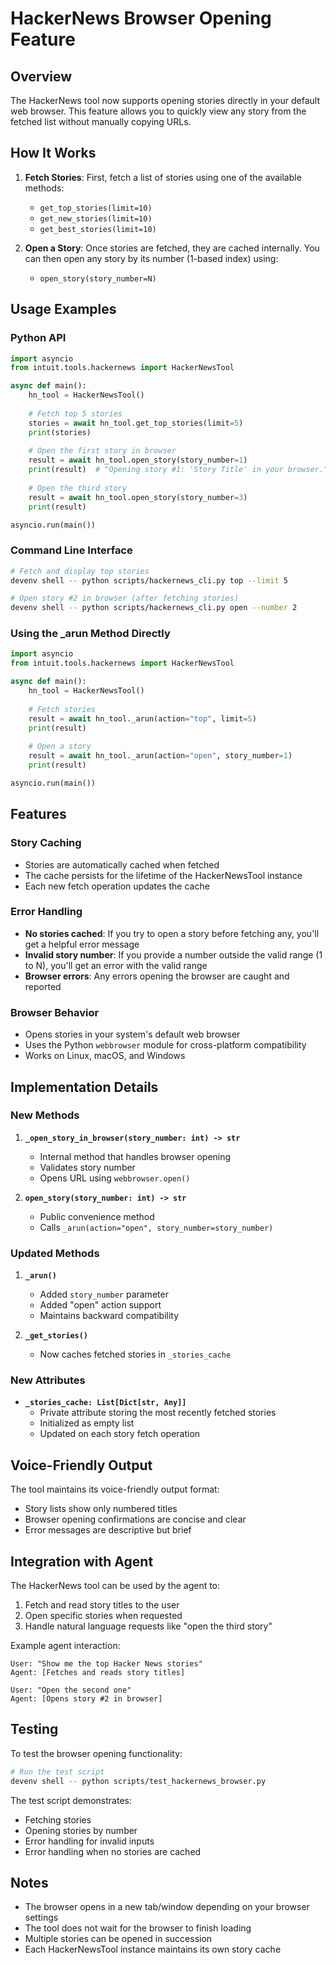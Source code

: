 # HackerNews Browser Opening Feature

## Overview

The HackerNews tool now supports opening stories directly in your default web browser. This feature allows you to quickly view any story from the fetched list without manually copying URLs.

## How It Works

1. **Fetch Stories**: First, fetch a list of stories using one of the available methods:
   - `get_top_stories(limit=10)`
   - `get_new_stories(limit=10)`
   - `get_best_stories(limit=10)`

2. **Open a Story**: Once stories are fetched, they are cached internally. You can then open any story by its number (1-based index) using:
   - `open_story(story_number=N)`

## Usage Examples

### Python API

```python
import asyncio
from intuit.tools.hackernews import HackerNewsTool

async def main():
    hn_tool = HackerNewsTool()
    
    # Fetch top 5 stories
    stories = await hn_tool.get_top_stories(limit=5)
    print(stories)
    
    # Open the first story in browser
    result = await hn_tool.open_story(story_number=1)
    print(result)  # "Opening story #1: 'Story Title' in your browser."
    
    # Open the third story
    result = await hn_tool.open_story(story_number=3)
    print(result)

asyncio.run(main())
```

### Command Line Interface

```bash
# Fetch and display top stories
devenv shell -- python scripts/hackernews_cli.py top --limit 5

# Open story #2 in browser (after fetching stories)
devenv shell -- python scripts/hackernews_cli.py open --number 2
```

### Using the _arun Method Directly

```python
import asyncio
from intuit.tools.hackernews import HackerNewsTool

async def main():
    hn_tool = HackerNewsTool()
    
    # Fetch stories
    result = await hn_tool._arun(action="top", limit=5)
    print(result)
    
    # Open a story
    result = await hn_tool._arun(action="open", story_number=1)
    print(result)

asyncio.run(main())
```

## Features

### Story Caching
- Stories are automatically cached when fetched
- The cache persists for the lifetime of the HackerNewsTool instance
- Each new fetch operation updates the cache

### Error Handling
- **No stories cached**: If you try to open a story before fetching any, you'll get a helpful error message
- **Invalid story number**: If you provide a number outside the valid range (1 to N), you'll get an error with the valid range
- **Browser errors**: Any errors opening the browser are caught and reported

### Browser Behavior
- Opens stories in your system's default web browser
- Uses the Python `webbrowser` module for cross-platform compatibility
- Works on Linux, macOS, and Windows

## Implementation Details

### New Methods

1. **`_open_story_in_browser(story_number: int) -> str`**
   - Internal method that handles browser opening
   - Validates story number
   - Opens URL using `webbrowser.open()`

2. **`open_story(story_number: int) -> str`**
   - Public convenience method
   - Calls `_arun(action="open", story_number=story_number)`

### Updated Methods

1. **`_arun()`**
   - Added `story_number` parameter
   - Added "open" action support
   - Maintains backward compatibility

2. **`_get_stories()`**
   - Now caches fetched stories in `_stories_cache`

### New Attributes

- **`_stories_cache: List[Dict[str, Any]]`**
  - Private attribute storing the most recently fetched stories
  - Initialized as empty list
  - Updated on each story fetch operation

## Voice-Friendly Output

The tool maintains its voice-friendly output format:
- Story lists show only numbered titles
- Browser opening confirmations are concise and clear
- Error messages are descriptive but brief

## Integration with Agent

The HackerNews tool can be used by the agent to:
1. Fetch and read story titles to the user
2. Open specific stories when requested
3. Handle natural language requests like "open the third story"

Example agent interaction:
```
User: "Show me the top Hacker News stories"
Agent: [Fetches and reads story titles]

User: "Open the second one"
Agent: [Opens story #2 in browser]
```

## Testing

To test the browser opening functionality:

```bash
# Run the test script
devenv shell -- python scripts/test_hackernews_browser.py
```

The test script demonstrates:
- Fetching stories
- Opening stories by number
- Error handling for invalid inputs
- Error handling when no stories are cached

## Notes

- The browser opens in a new tab/window depending on your browser settings
- The tool does not wait for the browser to finish loading
- Multiple stories can be opened in succession
- Each HackerNewsTool instance maintains its own story cache